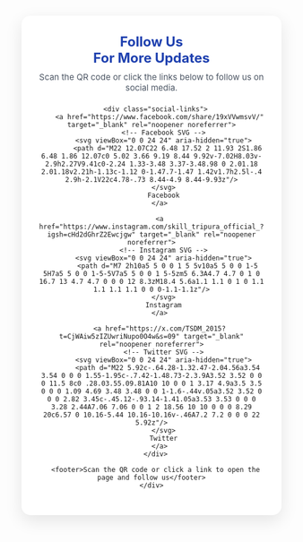 <html lang="en">
<head>
  <meta charset="utf-8" />
  <meta name="viewport" content="width=device-width,initial-scale=1" />
  <title>Follow Us | Government Portal</title>
  <meta name="description" content="Follow us on Facebook, Instagram, and X (Twitter)" />
  <style>
    :root {
      --bg: #f0f4f8;
      --card: #ffffff;
      --primary: #1e40af;
      --secondary: #1e3a8a;
      --text: #111827;
      --subtext: #4b5563;
      --btn-bg: #1e40af;
      --btn-hover: #1d4ed8;
    }

    html, body {
      margin: 0;
      padding: 0;
      height: 100%;
      font-family: 'Inter', system-ui, Arial, sans-serif;
      background-color: var(--bg);
      color: var(--text);
    }

    .container {
      min-height: 100vh;
      display: flex;
      align-items: center;
      justify-content: center;
      padding: 24px;
    }

    .card {
      max-width: 440px;
      width: 100%;
      background: var(--card);
      border-radius: 16px;
      box-shadow: 0 10px 30px rgba(0,0,0,0.1);
      padding: 32px;
      text-align: center;
      transition: transform 0.3s ease, box-shadow 0.3s ease;
    }

    .card:hover {
      transform: translateY(-5px);
      box-shadow: 0 15px 35px rgba(0,0,0,0.15);
    }

    h1 {
      margin: 0 0 10px;
      font-size: 24px;
      color: var(--primary);
    }

    p {
      margin: 0 0 22px;
      color: var(--subtext);
      font-size: 15px;
    }

    .social-links {
      display: flex;
      flex-direction: column;
      gap: 12px;
      margin-top: 18px;
    }

    .social-links a {
      display: flex;
      align-items: center;
      gap: 14px;
      padding: 12px 16px;
      border-radius: 12px;
      text-decoration: none;
      background-color: #f3f4f6;
      color: var(--text);
      font-weight: 600;
      border: 1px solid rgba(0,0,0,0.05);
      transition: background 0.3s, box-shadow 0.3s;
    }

    .social-links a:hover {
      background-color: var(--primary);
      color: #fff;
      box-shadow: 0 6px 18px rgba(0,0,0,0.15);
    }

    .social-links svg {
      width: 22px;
      height: 22px;
      flex-shrink: 0;
      fill: currentColor;
    }

    footer {
      margin-top: 20px;
      font-size: 13px;
      color: var(--subtext);
    }
  </style>
</head>
<body>
  <div class="container">
    <div class="card">
      <h1>Follow Us 
	  <br> For More Updates
	  </h1>
      <p>Scan the QR code or click the links below to follow us on social media.</p>

      <div class="social-links">
        <a href="https://www.facebook.com/share/19xVVwmsvV/" target="_blank" rel="noopener noreferrer">
          <!-- Facebook SVG -->
          <svg viewBox="0 0 24 24" aria-hidden="true">
            <path d="M22 12.07C22 6.48 17.52 2 11.93 2S1.86 6.48 1.86 12.07c0 5.02 3.66 9.19 8.44 9.92v-7.02H8.03v-2.9h2.27V9.41c0-2.24 1.33-3.48 3.37-3.48.98 0 2.01.18 2.01.18v2.21h-1.13c-1.12 0-1.47.7-1.47 1.42v1.7h2.5l-.4 2.9h-2.1V22c4.78-.73 8.44-4.9 8.44-9.93z"/>
          </svg>
          Facebook
        </a>

        <a href="https://www.instagram.com/skill_tripura_official_?igsh=cHd2dGhrZ2Ewcjgw" target="_blank" rel="noopener noreferrer">
          <!-- Instagram SVG -->
          <svg viewBox="0 0 24 24" aria-hidden="true">
            <path d="M7 2h10a5 5 0 0 1 5 5v10a5 5 0 0 1-5 5H7a5 5 0 0 1-5-5V7a5 5 0 0 1 5-5zm5 6.3A4.7 4.7 0 1 0 16.7 13 4.7 4.7 0 0 0 12 8.3zM18.4 5.6a1.1 1.1 0 1 0 1.1 1.1 1.1 1.1 0 0 0-1.1-1.1z"/>
          </svg>
          Instagram
        </a>

        <a href="https://x.com/TSDM_2015?t=CjWAiw5zIZUwriNupo0O4w&s=09" target="_blank" rel="noopener noreferrer">
          <!-- Twitter SVG -->
          <svg viewBox="0 0 24 24" aria-hidden="true">
            <path d="M22 5.92c-.64.28-1.32.47-2.04.56a3.54 3.54 0 0 0 1.55-1.95c-.7.42-1.48.73-2.3.9A3.52 3.52 0 0 0 11.5 8c0 .28.03.55.09.81A10 10 0 0 1 3.17 4.9a3.5 3.5 0 0 0 1.09 4.69 3.48 3.48 0 0 1-1.6-.44v.05a3.52 3.52 0 0 0 2.82 3.45c-.45.12-.93.14-1.41.05a3.53 3.53 0 0 0 3.28 2.44A7.06 7.06 0 0 1 2 18.56 10 10 0 0 0 8.29 20c6.57 0 10.16-5.44 10.16-10.16v-.46A7.2 7.2 0 0 0 22 5.92z"/>
          </svg>
          Twitter
        </a>
      </div>

      <footer>Scan the QR code or click a link to open the page and follow us</footer>
    </div>
  </div>
</body>
</html>
